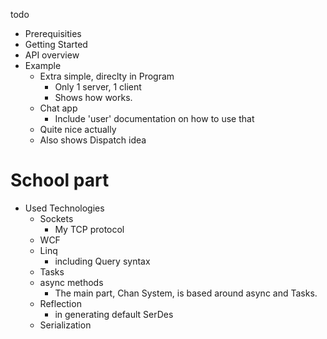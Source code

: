 todo




- Prerequisities
- Getting Started
- API overview
- Example
    - Extra simple, direclty in Program
        - Only 1 server, 1 client
        - Shows how works.
    - Chat app
        - Include 'user' documentation on how to use that
    - Quite nice actually
    - Also shows Dispatch idea


# School part

- Used Technologies
    - Sockets
        - My TCP protocol
    - WCF
    - Linq
        - including Query syntax
    - Tasks
    - async methods
        - The main part, Chan System, is based around async and Tasks.
    - Reflection
        - in generating default SerDes
    - Serialization